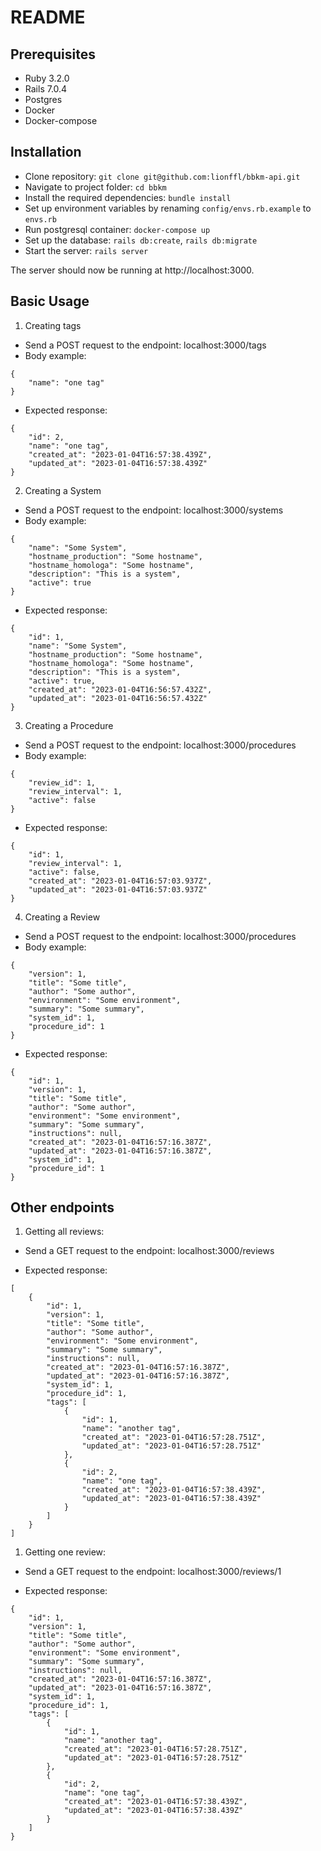 # README

## Prerequisites

* Ruby 3.2.0
* Rails 7.0.4
* Postgres
* Docker
* Docker-compose

## Installation

* Clone repository: `git clone git@github.com:lionffl/bbkm-api.git`
* Navigate to project folder: `cd bbkm`
* Install the required dependencies: `bundle install`
* Set up environment variables by renaming `config/envs.rb.example` to `envs.rb`
* Run postgresql container: `docker-compose up`
* Set up the database: `rails db:create`, `rails db:migrate`
* Start the server: `rails server`

The server should now be running at http://localhost:3000.

## Basic Usage

1) Creating tags

* Send a POST request to the endpoint: localhost:3000/tags
* Body example:
```
{
    "name": "one tag"
}
```
* Expected response:
```
{
    "id": 2,
    "name": "one tag",
    "created_at": "2023-01-04T16:57:38.439Z",
    "updated_at": "2023-01-04T16:57:38.439Z"
}
```

2) Creating a System

* Send a POST request to the endpoint: localhost:3000/systems
* Body example:
```
{
    "name": "Some System",
    "hostname_production": "Some hostname",
    "hostname_homologa": "Some hostname",
    "description": "This is a system",
    "active": true
}
```
* Expected response:
```
{
    "id": 1,
    "name": "Some System",
    "hostname_production": "Some hostname",
    "hostname_homologa": "Some hostname",
    "description": "This is a system",
    "active": true,
    "created_at": "2023-01-04T16:56:57.432Z",
    "updated_at": "2023-01-04T16:56:57.432Z"
}
```
3) Creating a Procedure

* Send a POST request to the endpoint: localhost:3000/procedures
* Body example:
```
{
    "review_id": 1,
    "review_interval": 1,
    "active": false
}
```
* Expected response:
```
{
    "id": 1,
    "review_interval": 1,
    "active": false,
    "created_at": "2023-01-04T16:57:03.937Z",
    "updated_at": "2023-01-04T16:57:03.937Z"
}
```
4) Creating a Review

* Send a POST request to the endpoint: localhost:3000/procedures
* Body example:
```
{
    "version": 1,
    "title": "Some title",
    "author": "Some author",
    "environment": "Some environment",
    "summary": "Some summary",
    "system_id": 1,
    "procedure_id": 1
}
```
* Expected response:
```
{
    "id": 1,
    "version": 1,
    "title": "Some title",
    "author": "Some author",
    "environment": "Some environment",
    "summary": "Some summary",
    "instructions": null,
    "created_at": "2023-01-04T16:57:16.387Z",
    "updated_at": "2023-01-04T16:57:16.387Z",
    "system_id": 1,
    "procedure_id": 1
}
```

## Other endpoints

1) Getting all reviews:


* Send a GET request to the endpoint: localhost:3000/reviews

* Expected response:
```
[
    {
        "id": 1,
        "version": 1,
        "title": "Some title",
        "author": "Some author",
        "environment": "Some environment",
        "summary": "Some summary",
        "instructions": null,
        "created_at": "2023-01-04T16:57:16.387Z",
        "updated_at": "2023-01-04T16:57:16.387Z",
        "system_id": 1,
        "procedure_id": 1,
        "tags": [
            {
                "id": 1,
                "name": "another tag",
                "created_at": "2023-01-04T16:57:28.751Z",
                "updated_at": "2023-01-04T16:57:28.751Z"
            },
            {
                "id": 2,
                "name": "one tag",
                "created_at": "2023-01-04T16:57:38.439Z",
                "updated_at": "2023-01-04T16:57:38.439Z"
            }
        ]
    }
]
```

1) Getting one review:


* Send a GET request to the endpoint: localhost:3000/reviews/1

* Expected response:
```
{
    "id": 1,
    "version": 1,
    "title": "Some title",
    "author": "Some author",
    "environment": "Some environment",
    "summary": "Some summary",
    "instructions": null,
    "created_at": "2023-01-04T16:57:16.387Z",
    "updated_at": "2023-01-04T16:57:16.387Z",
    "system_id": 1,
    "procedure_id": 1,
    "tags": [
        {
            "id": 1,
            "name": "another tag",
            "created_at": "2023-01-04T16:57:28.751Z",
            "updated_at": "2023-01-04T16:57:28.751Z"
        },
        {
            "id": 2,
            "name": "one tag",
            "created_at": "2023-01-04T16:57:38.439Z",
            "updated_at": "2023-01-04T16:57:38.439Z"
        }
    ]
}
```
